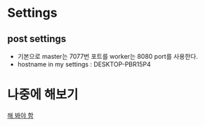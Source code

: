 # Settings

## post settings
- 기본으로 master는 7077번 포트를 worker는 8080 port를 사용한다.
- hostname in my settings : DESKTOP-PBR15P4

# 나중에 해보기
[해 봐야 함](https://beomi.github.io/2017/11/27/EMR-and-PySpark/)